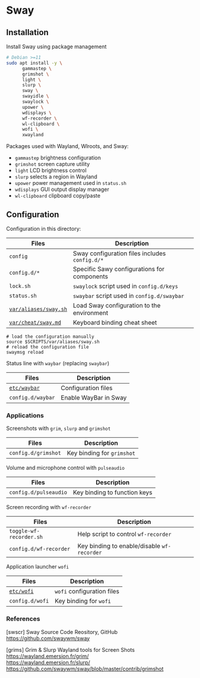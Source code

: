# Sway

## Installation

Install Sway using package management

```bash
# Debian >=11
sudo apt install -y \
      gammastep \
      grimshot \
      light \
      slurp \
      sway \
      swayidle \
      swaylock \
      upower \
      wdisplays \
      wf-recorder \
      wl-clipboard \
      wofi \
      xwayland
```

Packages used with Wayland, Wlroots, and Sway:

* `gammastep` brightness configuration
* `grimshot` screen capture utility
* `light` LCD brightness control
* `slurp` selects a region in Wayland
* `upower` power management used in `status.sh`
* `wdisplays` GUI output display manager
* `wl-clipboard` clipboard copy/paste

## Configuration

Configuration in this directory:

Files                        | Description
-----------------------------|---------------------------------------
`config`                     | Sway configuration files includes `config.d/*`
`config.d/*`                 | Specific Sawy configurations for components
`lock.sh`                    | `swaylock` script used in `config.d/keys`
`status.sh`                  | `swaybar` script used in `config.d/swaybar`
[`var/aliases/sway.sh`][01]  | Load Sway configuration to the environment
[`var/cheat/sway.md`][04]    | Keyboard binding cheat sheet

```shell
# load the configuration manually
source $SCRIPTS/var/aliases/sway.sh
# reload the configuration file
swaymsg reload
```

Status line with `waybar` (replacing `swaybar`)

Files                        | Description
-----------------------------|---------------------------------------
[`etc/waybar`][02]           | Configuration files
`config.d/waybar`            | Enable WayBar in Sway

### Applications

Screenshots with `grim`, `slurp` and `grimshot`

Files                        | Description
-----------------------------|---------------------------------------
`config.d/grimshot`          | Key binding for `grimshot`

Volume and microphone control with `pulseaudio`

Files                        | Description
-----------------------------|---------------------------------------
`config.d/pulseaudio`        | Key binding to function keys

Screen recording with `wf-recorder`

Files                        | Description
-----------------------------|---------------------------------------
`toggle-wf-recorder.sh`      | Help script to control `wf-recorder`
`config.d/wf-recorder`       | Key binding to enable/disable `wf-recorder`


Application launcher `wofi`

Files                        | Description
-----------------------------|---------------------------------------
[`etc/wofi`][03]             | `wofi` configuration files
`config.d/wofi`              | Key binding for `wofi`

### References

[swscr] Sway Source Code Reository, GitHub  
<https://github.com/swaywm/sway>

[grims] Grim & Slurp Wayland tools for Screen Shots  
<https://wayland.emersion.fr/grim/>  
<https://wayland.emersion.fr/slurp/>  
<https://github.com/swaywm/sway/blob/master/contrib/grimshot>

[01]: ../../var/aliases/sway.sh
[02]: ../waybar/
[03]: ../wofi/
[04]: ../../var/cheat/sway.md
